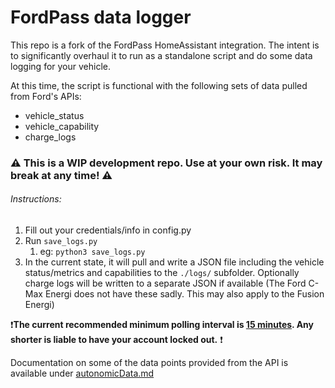 # FordPass data logger

This repo is a fork of the FordPass HomeAssistant integration. The intent is to significantly overhaul it to run as a standalone script and do some data logging for your vehicle.

At this time, the script is functional with the following sets of data pulled from Ford's APIs:

* vehicle_status
* vehicle_capability
* charge_logs

### :warning: This is a WIP development repo. Use at your own risk. It may break at any time! :warning:

###### Instructions:

1. Fill out your credentials/info in config.py
2. Run `save_logs.py`
   1. eg: `python3 save_logs.py`
3. In the current state, it will pull and write a JSON file including the vehicle status/metrics and capabilities to the `./logs/` subfolder. Optionally charge logs will be written to a separate JSON if available (The Ford C-Max Energi does not have these sadly. This may also apply to the Fusion Energi)

❗**The current recommended minimum polling interval is <ins>15 minutes</ins>. Any shorter is liable to have your account locked out.** ❗

Documentation on some of the data points provided from the API is available under [autonomicData.md](autonomicData.md)
